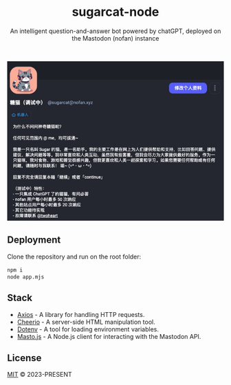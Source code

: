 <h1 align="center"/>sugarcat-node</h1>

<p align="center">
An intelligent question-and-answer bot powered by chatGPT, deployed on the Mastodon (nofan) instance
</p>

<br/>

<p align="center">
  <a href="https://nofan.xyz/@sugarcat" target="_blank" rel="noopener noreferrer" >
    <img src="./screenshot.jpg" alt="sugarcat screenshot" width="800" height="auto">
  </a>
</p>

## Deployment

Clone the repository and run on the root folder:

```
npm i
node app.mjs
```

## Stack

- [Axios](https://www.npmjs.com/package/axios) - A library for handling HTTP requests.
- [Cheerio](https://www.npmjs.com/package/cheerio) - A server-side HTML manipulation tool.
- [Dotenv](https://www.npmjs.com/package/dotenv) - A tool for loading environment variables.
- [Masto.js](https://www.npmjs.com/package/mastodon.js) - A Node.js client for interacting with the Mastodon API.

## License

[MIT](./LICENSE) &copy; 2023-PRESENT
